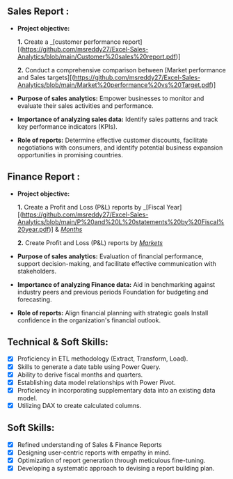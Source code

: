 ## Sales Report :


- **Project objective:** 

    **1.** Create a _[customer performance report][(https://github.com/msreddy27/Excel-Sales-Analytics/blob/main/Customer%20sales%20report.pdf)]

    **2.** Conduct a comprehensive comparison between [Market performance and Sales targets][(https://github.com/msreddy27/Excel-Sales-Analytics/blob/main/Market%20performance%20vs%20Target.pdf)]

- **Purpose of sales analytics:** Empower businesses to monitor and evaluate their sales activities and performance.

- **Importance of analyzing sales data:** Identify sales patterns and track key performance indicators (KPIs).

- **Role of reports:** Determine effective customer discounts, facilitate negotiations with consumers, and identify potential business expansion opportunities in promising countries.


## Finance Report :

- **Project objective:** 

    **1.** Create a Profit and Loss (P&L) reports by _[Fiscal Year][(https://github.com/msreddy27/Excel-Sales-Analytics/blob/main/P%20and%20L%20statements%20by%20Fiscal%20year.pdf)] & _[Months](https://github.com/msreddy27/Excel-Sales-Analytics/blob/main/P%20and%20L%20Statements%20by%20Month.pdf)_ 

   **2.** Create Profit and Loss (P&L) reports by _[Markets](https://github.com/KirandeepMarala/Excel-Sales_Analysis/blob/main/P%26L%20Statement%20by%20Markets.pdf)_

- **Purpose of sales analytics:** Evaluation of financial performance, support decision-making, and facilitate  effective communication with stakeholders.

- **Importance of analyzing Finance data:** Aid in benchmarking against industry peers and previous periods Foundation for budgeting and forecasting.

- **Role of reports:** Align financial planning with strategic goals Install confidence in the organization's financial outlook.


## Technical & Soft Skills:
- [x]	Proficiency in ETL methodology (Extract, Transform, Load).
- [x]	Skills to generate a date table using Power Query.
- [x]	Ability to derive fiscal months and quarters.
- [x]	Establishing data model relationships with Power Pivot.
- [x]	Proficiency in incorporating supplementary data into an existing data model.
- [x]	Utilizing DAX to create calculated columns.

## Soft Skills:
- [x]	Refined understanding of Sales & Finance Reports
- [x]	Designing user-centric reports with empathy in mind.
- [x]	Optimization of report generation through meticulous fine-tuning.
- [x]	Developing a systematic approach to devising a report building plan.

